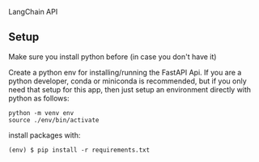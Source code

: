 LangChain API

## Setup
Make sure you install python before (in case you don't have it)

Create a python env for installing/running the FastAPI Api. If you are a python developer, conda or miniconda is recommended, but if you only need that setup for this app, then just setup an environment directly with python as follows:

```
python -m venv env
source ./env/bin/activate
```

install packages with:
```
(env) $ pip install -r requirements.txt
```